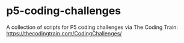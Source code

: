 # p5-coding-challenges
A collection of scripts for P5 coding challenges via The Coding Train: https://thecodingtrain.com/CodingChallenges/
